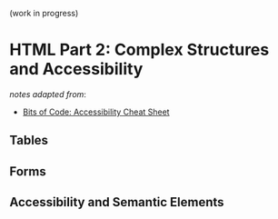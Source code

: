 (work in progress)

# HTML Part 2: Complex Structures and Accessibility

_notes adapted from_:
- [Bits of Code: Accessibility Cheat Sheet](https://bitsofco.de/the-accessibility-cheatsheet/)

## Tables



## Forms

## Accessibility and Semantic Elements
